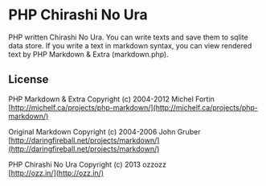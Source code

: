PHP Chirashi No Ura
===================

PHP written Chirashi No Ura.
You can write texts and save them to sqlite data store.
If you write a text in markdown syntax, you can view rendered text by PHP Markdown & Extra (markdown.php).


License
-------

PHP Markdown & Extra
Copyright (c) 2004-2012 Michel Fortin  
[http://michelf.ca/projects/php-markdown/](http://michelf.ca/projects/php-markdown/)

Original Markdown
Copyright (c) 2004-2006 John Gruber  
[http://daringfireball.net/projects/markdown/](http://daringfireball.net/projects/markdown/)

PHP Chirashi No Ura
Copyright (c) 2013 ozzozz  
[http://ozz.in/](http://ozz.in/)

